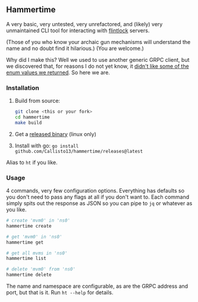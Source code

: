 ## Hammertime

A very basic, very untested, very unrefactored, and (likely) very unmaintained
CLI tool for interacting with [flintlock](https://github.com/weaveworks/flintlock) servers.

(Those of you who know your archaic gun mechanisms will understand the name and no doubt
find it hilarious.) (You are welcome.)

Why did I make this? Well we used to use another generic GRPC client, but we discovered
that, for reasons I do not yet know, it [didn't like some of the enum values we returned](https://github.com/weaveworks/flintlock/issues/313#issuecomment-991015159).
So here we are.

### Installation

1. Build from source:
   ```bash
   git clone <this or your fork>
   cd hammertime
   make build
   ```

2. Get a [released binary](https://github.com/Callisto13/hammertime/releases) (linux only)

3. Install with go: `go install github.com/Callisto13/hammertime/releases@latest`


Alias to `ht` if you like.

### Usage

4 commands, very few configuration options. Everything has defaults so you don't need
to pass any flags at all if you don't want to. Each command simply spits out the response
as JSON so you can pipe to `jq` or whatever as you like.

```bash
# create 'mvm0' in 'ns0'
hammertime create

# get 'mvm0' in 'ns0'
hammertime get

# get all mvms in 'ns0'
hammertime list

# delete 'mvm0' from 'ns0'
hammertime delete
```

The name and namespace are configurable, as are the GRPC address and port, but that is
it. Run `ht --help` for details.
